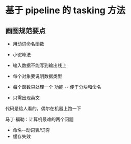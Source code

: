 # 基于 pipeline 的 tasking 方法

## 画图规范要点

* 用动词命名函数

* 小驼峰法

* 输入数据不能写到输出线上

* 每个对象要说明数据类型

* 每个函数只处理一个 功能 -- 便于分块和命名

* 只需出现英文



代码是给人看的，偶尔在机器上跑一下

马丁·福勒：计算机最难的两个问题
* 命名--动词表/词穷
* 缓存失效